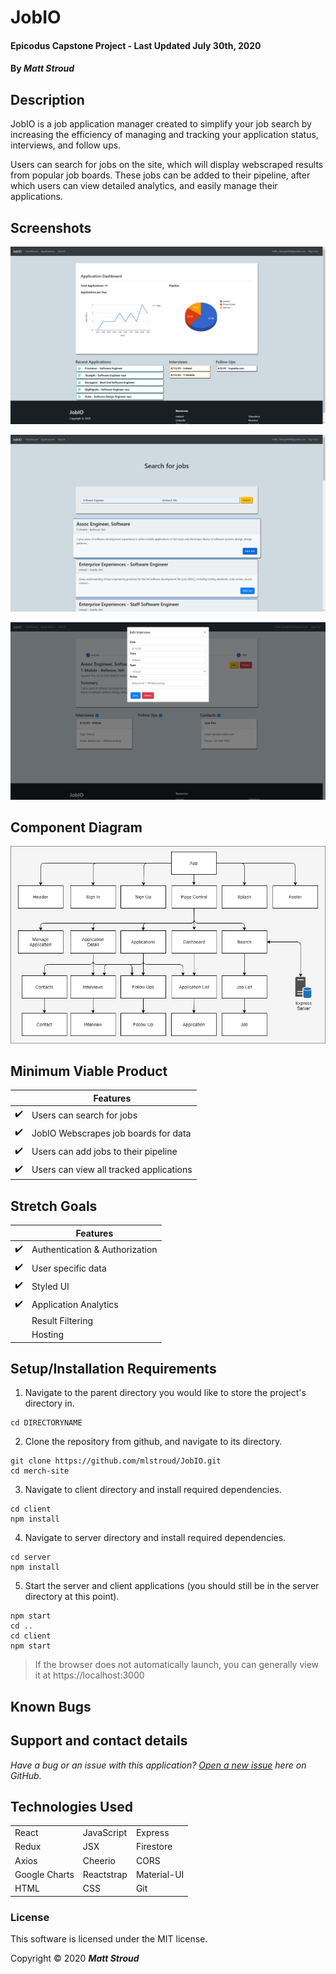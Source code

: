 # JobIO

#### Epicodus Capstone Project - Last Updated July 30th, 2020

#### By _**Matt Stroud**_

## Description
JobIO is a job application manager created to simplify your job search by increasing the efficiency of managing and tracking your application status, interviews, and follow ups.  

Users can search for jobs on the site, which will display webscraped results from popular job boards. These jobs can be added to their pipeline, after which users can view detailed analytics, and easily manage their applications.

## Screenshots
![JobIO dashboard screenshot.](https://raw.githubusercontent.com/mlstroud/JobIO/styling/client/src/img/dashboard.png)

![JobIO job search screenshot.](https://github.com/mlstroud/JobIO/blob/styling/client/src/img/search.png?raw=true)

![JobIO interview editing screenshot.](https://github.com/mlstroud/JobIO/blob/styling/client/src/img/interview.png?raw=true)

## Component Diagram

![Component diagram for tap room application.](https://raw.githubusercontent.com/mlstroud/JobIO/master/componentdiagram.png)

## Minimum Viable Product

| |Features|
|--|-------|
| :heavy_check_mark: |Users can search for jobs |
| :heavy_check_mark: |JobIO Webscrapes job boards for data |
|:heavy_check_mark: | Users can add jobs to their pipeline |
| :heavy_check_mark: |Users can view all tracked applications |

## Stretch Goals

| |Features |
|--|-------|
| :heavy_check_mark: |Authentication & Authorization |
| :heavy_check_mark: |User specific data |
| :heavy_check_mark: |Styled UI |
| :heavy_check_mark: |Application Analytics |
| |Result Filtering |
| |Hosting |

## Setup/Installation Requirements

1. Navigate to the parent directory you would like to store the project's directory in.
```
cd DIRECTORYNAME
```
2. Clone the repository from github, and navigate to its directory.
```
git clone https://github.com/mlstroud/JobIO.git
cd merch-site
```
3. Navigate to client directory and install required dependencies.
```
cd client
npm install
```
4. Navigate to server directory and install required dependencies.
```
cd server
npm install
```
5. Start the server and client applications (you should still be in the server directory at this point).
```
npm start
cd ..
cd client
npm start
```
> If the browser does not automatically launch, you can generally view it at https://localhost:3000

## Known Bugs
 
## Support and contact details

_Have a bug or an issue with this application? [Open a new issue](https://github.com/mlstroud/JobIO/issues) here on GitHub._

## Technologies Used

| | | |
|--|--|--|
| React | JavaScript | Express |
| Redux | JSX | Firestore |
| Axios | Cheerio | CORS |
| Google Charts | Reactstrap | Material-UI |
| HTML | CSS | Git |

### License

This software is licensed under the MIT license.

Copyright © 2020 **_Matt Stroud_**